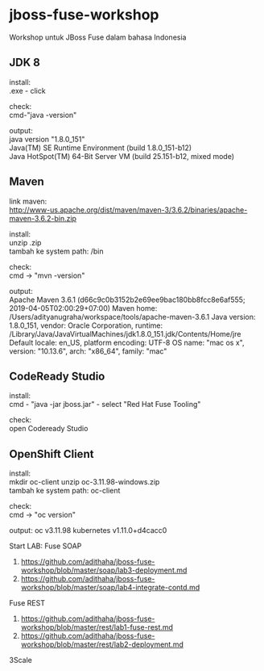 # jboss-fuse-workshop

Workshop untuk JBoss Fuse dalam bahasa Indonesia

JDK 8
-----
install:  
<java>.exe - click

check:  
cmd-"java -version"

output:  
java version "1.8.0_151"  
Java(TM) SE Runtime Environment (build 1.8.0_151-b12)  
Java HotSpot(TM) 64-Bit Server VM (build 25.151-b12, mixed mode)  

Maven
-----
link maven:   
http://www-us.apache.org/dist/maven/maven-3/3.6.2/binaries/apache-maven-3.6.2-bin.zip

install:  
unzip <maven>.zip  
tambah ke system path: <maven>/bin  

check:  
cmd -> "mvn -version"

output:  
Apache Maven 3.6.1 (d66c9c0b3152b2e69ee9bac180bb8fcc8e6af555; 2019-04-05T02:00:29+07:00)
Maven home: /Users/adityanugraha/workspace/tools/apache-maven-3.6.1
Java version: 1.8.0_151, vendor: Oracle Corporation, runtime: /Library/Java/JavaVirtualMachines/jdk1.8.0_151.jdk/Contents/Home/jre
Default locale: en_US, platform encoding: UTF-8
OS name: "mac os x", version: "10.13.6", arch: "x86_64", family: "mac"

CodeReady Studio
----------------
install:  
cmd - "java -jar jboss.jar" - select "Red Hat Fuse Tooling"

check:  
open Codeready Studio


OpenShift Client
----------------
install:  
mkdir oc-client
unzip oc-3.11.98-windows.zip  
tambah ke system path: oc-client

check:  
cmd -> "oc version"

output:
oc v3.11.98
kubernetes v1.11.0+d4cacc0


Start LAB:
Fuse SOAP
1. https://github.com/adithaha/jboss-fuse-workshop/blob/master/soap/lab3-deployment.md
2. https://github.com/adithaha/jboss-fuse-workshop/blob/master/soap/lab4-integrate-contd.md

Fuse REST
1. https://github.com/adithaha/jboss-fuse-workshop/blob/master/rest/lab1-fuse-rest.md
2. https://github.com/adithaha/jboss-fuse-workshop/blob/master/rest/lab2-deployment.md

3Scale
